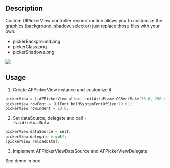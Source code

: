 ## Description

Custom UIPickerView controller reconstruction allows you to customize the graphics 
(background, shadow, selector) just replace those files with your own:

 * pickerBackground.png
 * pickerGlass.png
 * pickerShadows.png

![](http://fr.k-r-w.ru/extern/afpickerview_screenshot.png)	
	
## Usage

1. Create AFPickerView instance and customize it

```objective-c
pickerView = [[AFPickerView alloc] initWithFrame:CGRectMake(30.0, 250.0, 126.0, 197.0)];
pickerView.rowFont = [UIFont boldSystemFontOfSize:19.0];
pickerView.rowIndent = 10.0;
```

2. Set dataSource, delegate and call <code>- (void)reloadData</code>

```objective-c
pickerView.dataSource = self;
pickerView.delegate = self;
[pickerView reloadData];
```
3. Implement AFPickerViewDataSource and AFPickerViewDelegate

See demo in box
